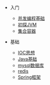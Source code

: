 * 入门

  * [并发编程基础](docs/并发编程基础知识.md)
  * [初探JVM](docs/初探JVM.md)
  * [集合容器](docs/集合容器概述.md)
  


* 基础
  * [IOC思想](docs/IOC.md)
  * [Java基础](docs/java基础.md)
  * [mysql数据库](docs/MySQL数据库.md)
  * [redis](docs/redis是什么？.md)
  * [Spring框架](docs/spring.md )


<!-- docs/并发编程基础知识.md
docs/初探JVM.md
docs/集合容器概述.md
docs/框架.md
docs/IOC.md
docs/java基础.md
docs/MySQL数据库.md
docs/redis是什么？.md
docs/spring.md -->